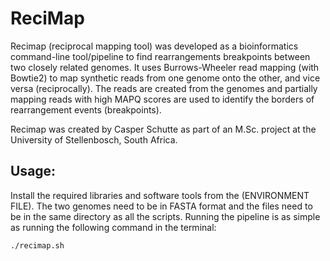 # ReciMap

Recimap (reciprocal mapping tool) was developed as a bioinformatics command-line tool/pipeline to find rearrangements breakpoints 
between two closely related genomes. It uses Burrows-Wheeler read mapping (with Bowtie2) to map synthetic 
reads from one genome onto the other, and vice versa (reciprocally). The reads are created from the genomes and 
partially mapping reads with high MAPQ scores are used to identify the borders of rearrangement events
(breakpoints). 

Recimap was created by Casper Schutte as part of an M.Sc. project at the University of Stellenbosch, South Africa. 

## Usage:
Install the required libraries and software tools from the (ENVIRONMENT FILE). 
The two genomes need to be in FASTA format and the files need to be in the same directory as all the scripts. 
Running the pipeline is as simple as running the following command in the terminal:

```
./recimap.sh
```

